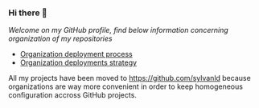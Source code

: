 ### Hi there 👋

*Welcome on my GitHub profile, find below information concerning organization of my repositories*

* [Organization deployment process](docs/deployment-process.md)
* [Organization deployments strategy](docs/deployment-strategy.md)

All my projects have been moved to https://github.com/sylvanld 
because organizations are way more convenient in order to keep homogeneous configuration accross GitHub projects.
